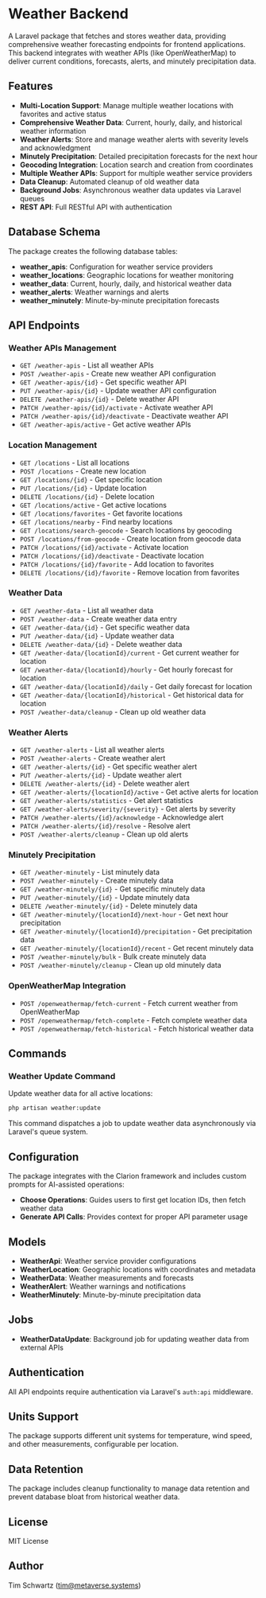 # Weather Backend

A Laravel package that fetches and stores weather data, providing comprehensive weather forecasting endpoints for frontend applications. This backend integrates with weather APIs (like OpenWeatherMap) to deliver current conditions, forecasts, alerts, and minutely precipitation data.

## Features

- **Multi-Location Support**: Manage multiple weather locations with favorites and active status
- **Comprehensive Weather Data**: Current, hourly, daily, and historical weather information
- **Weather Alerts**: Store and manage weather alerts with severity levels and acknowledgment
- **Minutely Precipitation**: Detailed precipitation forecasts for the next hour
- **Geocoding Integration**: Location search and creation from coordinates
- **Multiple Weather APIs**: Support for multiple weather service providers
- **Data Cleanup**: Automated cleanup of old weather data
- **Background Jobs**: Asynchronous weather data updates via Laravel queues
- **REST API**: Full RESTful API with authentication

## Database Schema

The package creates the following database tables:

- **weather_apis**: Configuration for weather service providers
- **weather_locations**: Geographic locations for weather monitoring
- **weather_data**: Current, hourly, daily, and historical weather data
- **weather_alerts**: Weather warnings and alerts
- **weather_minutely**: Minute-by-minute precipitation forecasts

## API Endpoints

### Weather APIs Management
- `GET /weather-apis` - List all weather APIs
- `POST /weather-apis` - Create new weather API configuration
- `GET /weather-apis/{id}` - Get specific weather API
- `PUT /weather-apis/{id}` - Update weather API configuration
- `DELETE /weather-apis/{id}` - Delete weather API
- `PATCH /weather-apis/{id}/activate` - Activate weather API
- `PATCH /weather-apis/{id}/deactivate` - Deactivate weather API
- `GET /weather-apis/active` - Get active weather APIs

### Location Management
- `GET /locations` - List all locations
- `POST /locations` - Create new location
- `GET /locations/{id}` - Get specific location
- `PUT /locations/{id}` - Update location
- `DELETE /locations/{id}` - Delete location
- `GET /locations/active` - Get active locations
- `GET /locations/favorites` - Get favorite locations
- `GET /locations/nearby` - Find nearby locations
- `GET /locations/search-geocode` - Search locations by geocoding
- `POST /locations/from-geocode` - Create location from geocode data
- `PATCH /locations/{id}/activate` - Activate location
- `PATCH /locations/{id}/deactivate` - Deactivate location
- `PATCH /locations/{id}/favorite` - Add location to favorites
- `DELETE /locations/{id}/favorite` - Remove location from favorites

### Weather Data
- `GET /weather-data` - List all weather data
- `POST /weather-data` - Create weather data entry
- `GET /weather-data/{id}` - Get specific weather data
- `PUT /weather-data/{id}` - Update weather data
- `DELETE /weather-data/{id}` - Delete weather data
- `GET /weather-data/{locationId}/current` - Get current weather for location
- `GET /weather-data/{locationId}/hourly` - Get hourly forecast for location
- `GET /weather-data/{locationId}/daily` - Get daily forecast for location
- `GET /weather-data/{locationId}/historical` - Get historical data for location
- `POST /weather-data/cleanup` - Clean up old weather data

### Weather Alerts
- `GET /weather-alerts` - List all weather alerts
- `POST /weather-alerts` - Create weather alert
- `GET /weather-alerts/{id}` - Get specific weather alert
- `PUT /weather-alerts/{id}` - Update weather alert
- `DELETE /weather-alerts/{id}` - Delete weather alert
- `GET /weather-alerts/{locationId}/active` - Get active alerts for location
- `GET /weather-alerts/statistics` - Get alert statistics
- `GET /weather-alerts/severity/{severity}` - Get alerts by severity
- `PATCH /weather-alerts/{id}/acknowledge` - Acknowledge alert
- `PATCH /weather-alerts/{id}/resolve` - Resolve alert
- `POST /weather-alerts/cleanup` - Clean up old alerts

### Minutely Precipitation
- `GET /weather-minutely` - List minutely data
- `POST /weather-minutely` - Create minutely data
- `GET /weather-minutely/{id}` - Get specific minutely data
- `PUT /weather-minutely/{id}` - Update minutely data
- `DELETE /weather-minutely/{id}` - Delete minutely data
- `GET /weather-minutely/{locationId}/next-hour` - Get next hour precipitation
- `GET /weather-minutely/{locationId}/precipitation` - Get precipitation data
- `GET /weather-minutely/{locationId}/recent` - Get recent minutely data
- `POST /weather-minutely/bulk` - Bulk create minutely data
- `POST /weather-minutely/cleanup` - Clean up old minutely data

### OpenWeatherMap Integration
- `POST /openweathermap/fetch-current` - Fetch current weather from OpenWeatherMap
- `POST /openweathermap/fetch-complete` - Fetch complete weather data
- `POST /openweathermap/fetch-historical` - Fetch historical weather data

## Commands

### Weather Update Command
Update weather data for all active locations:
```bash
php artisan weather:update
```

This command dispatches a job to update weather data asynchronously via Laravel's queue system.

## Configuration

The package integrates with the Clarion framework and includes custom prompts for AI-assisted operations:

- **Choose Operations**: Guides users to first get location IDs, then fetch weather data
- **Generate API Calls**: Provides context for proper API parameter usage

## Models

- **WeatherApi**: Weather service provider configurations
- **WeatherLocation**: Geographic locations with coordinates and metadata
- **WeatherData**: Weather measurements and forecasts
- **WeatherAlert**: Weather warnings and notifications
- **WeatherMinutely**: Minute-by-minute precipitation data

## Jobs

- **WeatherDataUpdate**: Background job for updating weather data from external APIs

## Authentication

All API endpoints require authentication via Laravel's `auth:api` middleware.

## Units Support

The package supports different unit systems for temperature, wind speed, and other measurements, configurable per location.

## Data Retention

The package includes cleanup functionality to manage data retention and prevent database bloat from historical weather data.

## License

MIT License

## Author

Tim Schwartz (tim@metaverse.systems)